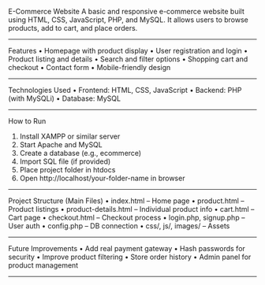 E-Commerce Website
A basic and responsive e-commerce website built using HTML, CSS, JavaScript, PHP, and MySQL. It allows users to browse products, add to cart, and place orders.
________________________________________
Features
•	Homepage with product display
•	User registration and login
•	Product listing and details
•	Search and filter options
•	Shopping cart and checkout
•	Contact form
•	Mobile-friendly design
________________________________________
Technologies Used
•	Frontend: HTML, CSS, JavaScript
•	Backend: PHP (with MySQLi)
•	Database: MySQL
________________________________________
How to Run
1.	Install XAMPP or similar server
2.	Start Apache and MySQL
3.	Create a database (e.g., ecommerce)
4.	Import SQL file (if provided)
5.	Place project folder in htdocs
6.	Open http://localhost/your-folder-name in browser
________________________________________
Project Structure (Main Files)
•	index.html – Home page
•	product.html – Product listings
•	product-details.html – Individual product info
•	cart.html – Cart page
•	checkout.html – Checkout process
•	login.php, signup.php – User auth
•	config.php – DB connection
•	css/, js/, images/ – Assets
________________________________________
Future Improvements
•	Add real payment gateway
•	Hash passwords for security
•	Improve product filtering
•	Store order history
•	Admin panel for product management
________________________________________
